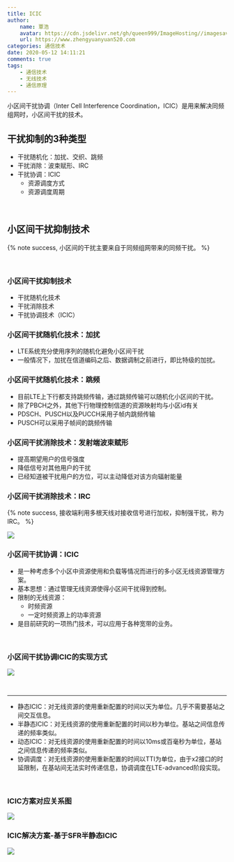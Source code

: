 ```yaml
---
title: ICIC
author:
	name: 覃浩
	avatar: https://cdn.jsdelivr.net/gh/queen999/ImageHosting//imagesavatar.jpg
	url: https://www.zhengyuanyuan520.com
categories: 通信技术
date: 2020-05-12 14:11:21
comments: true
tags:  
	- 通信技术
	- 无线技术
	- 通信原理
---
```


小区间干扰协调（Inter Cell Interference Coordination，ICIC）是用来解决同频组网时，小区间干扰的技术。

<!-- more -->

## 干扰抑制的3种类型

- 干扰随机化：加扰、交织、跳频
- 干扰消除：波束赋形、IRC
- 干扰协调：ICIC
  - 资源调度方式
  - 资源调度周期

<br>

## 小区间干扰抑制技术

{% note success, 小区间的干扰主要来自于同频组网带来的同频干扰。 %}

<br>

### 小区间干扰抑制技术

- 干扰随机化技术
- 干扰消除技术
- 干扰协调技术（ICIC）

### 小区间干扰随机化技术：加扰

- LTE系统充分使用序列的随机化避免小区间干扰
- 一般情况下，加扰在信道编码之后、数据调制之前进行，即比特级的加扰。

### 小区间干扰随机化技术：跳频

- 目前LTE上下行都支持跳频传输，通过跳频传输可以随机化小区间的干扰。
- 除了PBCH之外，其他下行物理控制信道的资源映射均与小区id有关
- PDSCH、PUSCH以及PUCCH采用子帧内跳频传输
- PUSCH可以采用子帧间的跳频传输

### 小区间干扰消除技术：发射端波束赋形

- 提高期望用户的信号强度
- 降低信号对其他用户的干扰
- 已经知道被干扰用户的方位，可以主动降低对该方向辐射能量

### 小区间干扰消除技术：IRC

{% note success, 接收端利用多根天线对接收信号进行加权，抑制强干扰，称为IRC。 %}

![](https://cdn.jsdelivr.net/gh/queen999/ImageHosting/images/20200512134430.png)

### 小区间干扰协调：ICIC

- 是一种考虑多个小区中资源使用和负载等情况而进行的多小区无线资源管理方案。
- 基本思想：通过管理无线资源使得小区间干扰得到控制。
- 限制的无线资源：
  - 时频资源
  - 一定时频资源上的功率资源
- 是目前研究的一项热门技术，可以应用于各种宽带的业务。

<br>

### 小区间干扰协调ICIC的实现方式

![](https://cdn.jsdelivr.net/gh/queen999/ImageHosting/images/20200512135150.png)

<br>

<hr>

- 静态ICIC：对无线资源的使用重新配置的时间以天为单位。几乎不需要基站之间交互信息。
- 半静态ICIC：对无线资源的使用重新配置的时间以秒为单位。基站之间信息传递的频率类似。
- 动态ICIC：对无线资源的使用重新配置的时间以10ms或百毫秒为单位，基站之间信息传递的频率类似。
- 协调调度：对无线资源的使用重新配置的时间以TTI为单位，由于x2接口的时延限制，在基站间无法实时传递信息，协调调度在LTE-advanced阶段实现。

<br>

### ICIC方案对应关系图

![](https://cdn.jsdelivr.net/gh/queen999/ImageHosting/images/20200512140530.png)

### ICIC解决方案-基于SFR半静态ICIC

![](https://cdn.jsdelivr.net/gh/queen999/ImageHosting/images/20200512140648.png)

